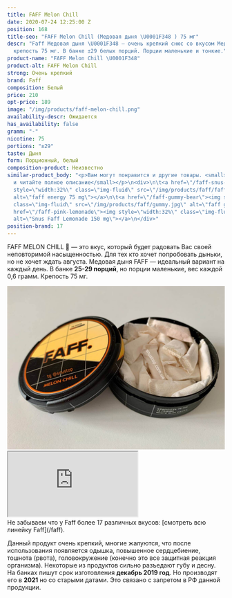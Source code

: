 ```yaml
---
title: FAFF Melon Chill
date: 2020-07-24 12:25:00 Z
position: 168
title-seo: "FAFF Melon Chill (Медовая дыня \U0001F348 ) 75 мг"
descr: "Faff Медовая дыня \U0001F348 — очень крепкий снюс со вкусом Медовой дыни,
  крепость 75 мг. В банке ±29 белых порций. Порции маленькие и тонкие."
product-name: "FAFF Melon Chill \U0001F348"
product-alt: FAFF Melon Chill
strong: Очень крепкий
brand: Faff
composition: Белый
price: 210
opt-price: 189
image: "/img/products/faff-melon-chill.png"
availability-descr: Ожидается
has_availability: false
gramm: "-"
nicotine: 75
portions: "±29"
taste: Дыня
form: Порционный, белый
composition-product: Неизвестно
similar-product_body: "<p>Вам могут понравится и другие товары. <small>Жмите на картинки
  и читайте полное описание</small></p>\n<div>\n\t<a href=\"/faff-snus-energy\"><img
  style=\"width:32%\" class=\"img-fluid\" src=\"/img/products/faff/faff-redbull.jpg\"
  alt=\"faff energy 75 mg\"></a>\n\t<a href=\"/faff-gummy-bear\"><img style=\"width:32%\"
  class=\"img-fluid\" src=\"/img/products/faff/gummy.jpg\" alt=\"faff gummy 150 mg\"></a>\n\t<a
  href=\"/faff-pink-lemonade\"><img style=\"width:32%\" class=\"img-fluid\" src=\"/img/products/faff/faff-lemonade.jpg\"
  alt=\"Snus Faff Lemonade 150 mg\"></a>\n</div>"
position-brand: 17
---
```


FAFF MELON CHILL 🍈 — это вкус, который будет радовать Вас своей неповторимой насыщенностью. Для тех кто хочет попробовать дыньки, но не хочет ждать августа. Медовая дыня FAFF — идеальный вариант на каждый день. В банке **25-29 порций**, но порции маленькие, вес каждой 0,6 грамм. Крепость 75 мг.
<div class="mb-3">
<img class="img-fluid" src="/img/products/faff/open/melon-chill.jpg" alt="Снюс faff MELON CHILL 75 mg">
</div>
<div class="embed-responsive embed-responsive-16by9 mb-3">
  <iframe class="embed-responsive-item" src="https://www.youtube.com/embed/NTXkb_qVFpU" allowfullscreen></iframe>
</div>
Не забываем что у Faff более 17 различных вкусов: [смотреть всю линейку Faff](/faff).

Данный продукт очень крепкий, многие жалуются, что после использования появляется одышка, повышенное сердцебиение, тошнота (рвота), головокружение (конечно это все защитная реакция организма). Некоторые из продуктов сильно разъедают губу и десну.
На банках пишут срок изготовления **декабрь 2019 год**. Но производят его в **2021** но со старыми датами. Это связано с запретом в РФ данной продукции.